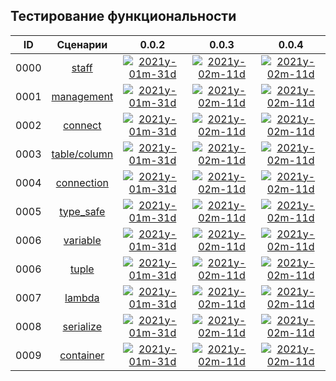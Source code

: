 
Тестирование функциональности
-----------------------------

[X1]: ../images/failed.png     "2021y-01m-31d"
[V2]: ../images/success.png    "2021y-01m-31d"
[E1]: ../images/nodata.png     "2021y-01m-31d"
[N1]: ../images/na.png         "2021y-01m-31d"

[V3]: ../images/success.png    "2021y-02m-11d"
[V3]: ../images/success.png    "2021y-02m-09d"
[V4]: ../images/success.png    "2021y-02m-11d"

| **ID** | **Сценарии**      | **0.0.2**     | **0.0.3**     | **0.0.4**     |  
|:------:|:-----------------:|:-------------:|:-------------:|:-------------:|  
|  0000  | [staff][0]        | [![][V2]][0]  | [![][V3]][0]  | [![][V4]][0]  |  
|  0001  | [management][1]   | [![][V2]][1]  | [![][V3]][1]  | [![][V4]][1]  |  
|  0002  | [connect][2]      | [![][V2]][2]  | [![][V3]][2]  | [![][V4]][2]  |  
|  0003  | [table/column][3] | [![][V2]][3]  | [![][V3]][3]  | [![][V4]][3]  |  
|  0004  | [connection][4]   | [![][V2]][4]  | [![][V3]][4]  | [![][V4]][4]  |  
|  0005  | [type_safe][5]    | [![][V2]][5]  | [![][V3]][5]  | [![][V4]][5]  |  
|  0006  | [variable][6]     | [![][V2]][6]  | [![][V3]][6]  | [![][V4]][6]  |  
|  0006  | [tuple][7]        | [![][V2]][7]  | [![][V3]][7]  | [![][V4]][7]  |  
|  0007  | [lambda][8]       | [![][V2]][8]  | [![][V3]][8]  | [![][V4]][8]  |  
|  0008  | [serialize][9]    | [![][V2]][9]  | [![][V3]][9]  | [![][V4]][9]  |  
|  0009  | [container][10]   | [![][v2]][10] | [![][v3]][10] | [![][v4]][10] |  


[0]:  test/000-auto.md/#staff          "тестирование staff"  
[1]:  test/000-auto.md/#management     "тестирование глобальных функций управления базой данных"  
[2]:  test/000-auto.md/#connect        "тестирование db::connect, и конструкторов db::connection"  
[3]:  test/000-auto.md/#tablecolumn    "тестирование db::connection - управление таблицами/столбцами"  
[4]:  test/000-auto.md/#connection     "тестирование db::connection - методы класса"  
[5]:  test/000-auto.md/#type_safe      "тестирование db::request - типо-безопасность"  
[6]:  test/000-auto.md/#variable       "тестирование db::request - работа с одиночной переменной"  
[7]:  test/000-auto.md/#tuple          "тестирование db::request - работа с std::tuple"  
[8]:  test/000-auto.md/#lambda         "тестирование db::request - работа с лябдами"  
[9]:  test/000-auto.md/#serialize      "тестирование db::request - работа с пользовательскими типами"  
[10]: test/000-auto.md/#container      "тестирование db::request - работа с контейнерами"  


